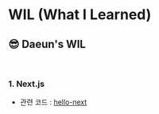# WIL (What I Learned)

## :sunglasses: Daeun's WIL

<br/>

### 1. Next.js

- 관련 코드 : [hello-next](#hello-next)

